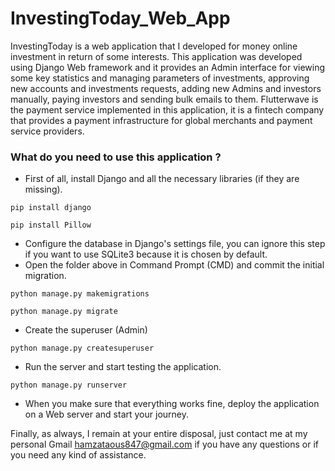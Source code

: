 # InvestingToday_Web_App
InvestingToday is a web application that I developed for money online investment in return of some interests. This application was developed using Django Web framework and it provides an Admin interface for viewing some key statistics and managing parameters of investments, approving new accounts and  investments requests, adding new Admins and investors manually, paying investors and sending bulk emails to them. Flutterwave is the payment service implemented in this application, it is a fintech company that provides a payment infrastructure for global merchants and payment service providers.
### What do you need to use this application ?
- First of all, install Django and all the necessary libraries (if they are missing). 
```
pip install django
```
```
pip install Pillow
```
- Configure the database in Django's settings file, you can ignore this step if you want to use SQLite3 because it is chosen by default. 
- Open the folder above in Command Prompt (CMD) and commit the initial migration.
```
python manage.py makemigrations
```
```
python manage.py migrate
```
- Create the superuser (Admin) 
```
python manage.py createsuperuser
```
- Run the server and start testing the application.
```
python manage.py runserver
```
- When you make sure that everything works fine, deploy the application on a Web server and start your journey.

Finally, as always, I remain at your entire disposal, just contact me at my personal Gmail hamzataous847@gmail.com if you have any questions or if you need any kind of assistance.
